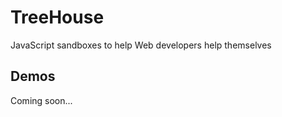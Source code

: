TreeHouse
=========
JavaScript sandboxes to help Web developers help themselves

Demos
-----
Coming soon...
